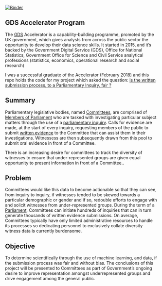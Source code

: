 [![Binder](http://mybinder.org/badge.svg)](https://mybinder.org/v2/gh/aebirim/notebooks/master)

## **GDS Accelerator Program**

The [GDS](https://www.gov.uk/government/publications/data-science-accelerator-programme/introduction-to-the-data-science-accelerator) Accelerator is a capability-building programme, promoted by the UK government, which gives analysts from across the public sector the opportunity to develop their data science skills. It started in 2015, and it’s backed by the Government Digital Service (GDS), Office for National Statistics, Government Office for Science and Civil Service analytical professions (statistics, economics, operational research and social research)

I was a successful graduate of the Accelerator (February 2018) and this repo holds the code for my project which asked the question: [Is the written submission process, to a Parliamentary Inquiry, fair ?](https://bit.ly/2rFLbHH)

## **Summary**

Parliamentary legislative bodies, named [Committees](https://en.wikipedia.org/wiki/Parliamentary_Committees_of_the_United_Kingdom), are comprised of [Members of Parliament](https://en.wikipedia.org/wiki/Member_of_parliament) who are tasked with investigating particular subject matters through the use of a [parliamentary inquiry](https://en.wikipedia.org/wiki/Public_inquiry). Calls for evidence are made, at the start of every inquiry, requesting members of the public to submit [written evidence](http://www.parliament.uk/documents/commons-committees/Health/CQCwrittenev01-05.pdf) to the Committee that can assist them in their investigations. Witnessess are then subsequently drawn from this pool to submit oral evidence in front of a Committee.

There is an increasing desire for committees to track the diversity of witnesses to ensure that under-represented groups are given equal opportunity to present information in front of a Committee..

## **Problem**

Committees would like this data to become actionable so that they can see, from inquiry to inquiry, if witnesses tended to be skewed towards a particular demographic or gender and if so, redouble efforts to engage with and solicit witnesses from under-represented groups. During the term of a [Parliament](https://en.wikipedia.org/wiki/Parliament_of_the_United_Kingdom), Committees can initiate hundreds of inquiries that can in turn generate thousands of written evidence submissions. On average, Committees typically have only limited administrative resources to handle its processes so dedicating personnel to exclusively collate diversity witness data is currently burdensome.

## **Objective**

To determine scientifically through the use of machine learning, and data, if the submission process was fair and without bias. The conclusions of this project will be presented to Committees as part of Government’s ongoing desire to improve representation amongst underrepresented groups and drive engagement among the general public.
